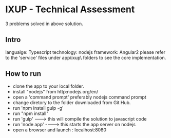 # IXUP - Technical Assessment
3 problems solved in above solution.
## Intro
langualge: Typescript
technology: nodejs
framework: Angular2
please refer to the 'service' files under app\ixup\ folders to see the core implementation.
## How to run
- clone the app to your local folder.
- install "nodejs" from http:nodejs.org/en/
- open a 'command prompt' preferably nodejs command prompt
- change diretory to the folder downloaded from Git Hub.
- run 'npm install gulp -g'
- run "npm install"
- run 'gulp' ---> this will compile the solution to javascript code
- run 'node app' ----> this starts the app server on nodejs
- open a browser and launch : localhost:8080
